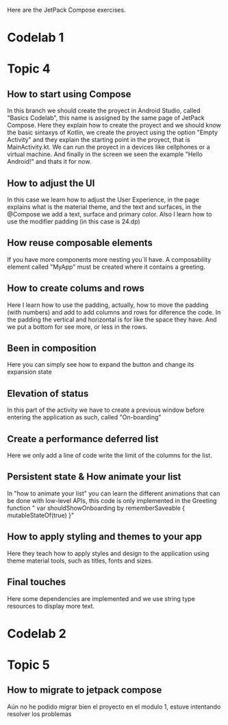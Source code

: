 Here are the JetPack Compose exercises.

# Codelab 1
# Topic 4
## How to start using Compose
In this branch we should create the proyect in Android Studio, called "Basics Codelab", this name is assigned by the same page of JetPack Compose. Here they explain how to create the proyect and we should know the basic sintaxys of Kotlin, we create the proyect using the option "Empty Activity" and they explain the starting point in the proyect, that is MainActivity.kt. We can run the proyect in a devices like cellphones or a virtual machine. And finally in the screen we seen the example "Hello Android!" and thats it for now.

## How to adjust the UI
In this case we learn how to adjust the User Experience, in the page explains what is the material theme, and the text and surfaces, in the @Compose we add a text, surface and primary color. Also I learn how to use the modifier padding (in this case is 24.dp)

## How reuse composable elements
If you have more components more nesting you´ll have. A composability element called "MyApp" must be created where it contains a greeting.

## How to create colums and rows
Here I learn how to use the padding, actually, how to move the padding (with numbers) and add to add columns and rows for diference the code. In the padding the vertical and horizontal is for like the space they have. And we put a bottom for see more, or less in the rows.

## Been in composition
Here you can simply see how to expand the button and change its expansion state

## Elevation of status
In this part of the activity we have to create a previous window before entering the application as such, called "On-boarding"

## Create a performance deferred list
Here we only add a line of code write the limit of the columns for the list.

## Persistent state & How animate your list
In "how to animate your list" you can learn the different animations that can be done with low-level APIs, this code is only implemented in the Greeting function " var shouldShowOnboarding by rememberSaveable { mutableStateOf(true) }"

## How to apply styling and themes to your app
Here they teach how to apply styles and design to the application using theme material tools, such as titles, fonts and sizes.

## Final touches
Here some dependencies are implemented and we use string type resources to display more text.

# Codelab 2
# Topic 5
## How to migrate to jetpack compose
Aún no he podido migrar bien el proyecto en el modulo 1, estuve intentando resolver los problemas
